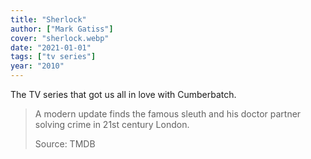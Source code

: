 ```yaml
---
title: "Sherlock"
author: ["Mark Gatiss"]
cover: "sherlock.webp"
date: "2021-01-01"
tags: ["tv series"]
year: "2010"
---
```


The TV series that got us all in love with Cumberbatch.

> A modern update finds the famous sleuth and his doctor partner solving crime in 21st century London.
>
> Source: TMDB
